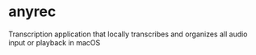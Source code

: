 # anyrec
Transcription application that locally transcribes and organizes all audio input or playback in macOS

